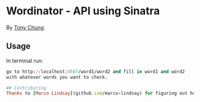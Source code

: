 # Wordinator - API using Sinatra

By [Tony Chung](http://www.github.com/tonycchung).

## Usage
In terminal run:

```ruby anagram.rb  
go to http://localhost:4567/word1/word2 and fill in word1 and word2
with whatever words you want to check.

## Contributing
Thanks to [Marco Lindsay](github.com/marco-lindsay) for figuring out how to use JSON objects with Sinatra.
